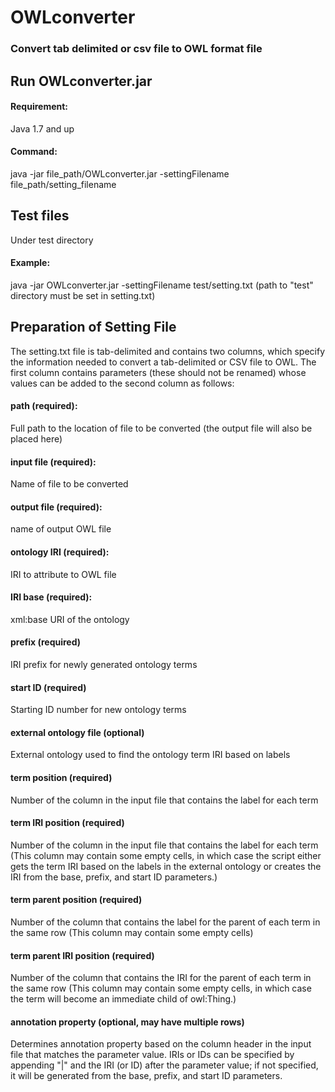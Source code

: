 # OWLconverter
### Convert tab delimited or csv file to OWL format file
## Run OWLconverter.jar
#### Requirement:
Java 1.7 and up
#### Command:
java -jar file_path/OWLconverter.jar -settingFilename file_path/setting_filename 
## Test files
Under test directory
#### Example:
java -jar OWLconverter.jar -settingFilename test/setting.txt 
(path to "test" directory must be set in setting.txt)
## Preparation of Setting File
The setting.txt file is tab-delimited and contains two columns, which specify the information needed to convert a tab-delimited or CSV file to OWL. The first column contains parameters (these should not be renamed) whose values can be added to the second column as follows:

#### path (required):
Full path to the location of file to be converted (the output file will also be placed here)
#### input file (required):
Name of file to be converted
#### output file (required):
name of output OWL file
#### ontology IRI (required):
IRI to attribute to OWL file
#### IRI base (required):
xml:base URI of the ontology
#### prefix (required)
IRI prefix for newly generated ontology terms
#### start ID (required)
Starting ID number for new ontology terms
#### external ontology file (optional)
External ontology used to find the ontology term IRI based on labels
#### term position (required)
Number of the column in the input file that contains the label for each term
#### term IRI position (required)
Number of the column in the input file that contains the label for each term (This column may contain some empty cells, in which case the script either gets the term IRI based on the labels in the external ontology or creates the IRI from the base, prefix, and start ID parameters.)
#### term parent position (required)
Number of the column that contains the label for the parent of each term in the same row (This column may contain some empty cells)
#### term parent IRI position (required)
Number of the column that contains the IRI for the parent of each term in the same row (This column may contain some empty cells, in which case the term will become an immediate child of owl:Thing.)
#### annotation property (optional, may have multiple rows)
Determines annotation property based on the column header in the input file that matches the parameter value. IRIs or IDs can be specified by appending "|" and the IRI (or ID) after the parameter value; if not specified, it will be generated from the base, prefix, and start ID parameters.

